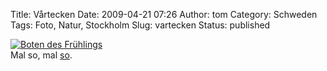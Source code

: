 Title: Vårtecken
Date: 2009-04-21 07:26
Author: tom
Category: Schweden
Tags: Foto, Natur, Stockholm
Slug: vartecken
Status: published

[![Boten des
Frühlings](/pic/forstafjaril_s.jpg "Boten des Frühlings")](/pic/forstafjaril_l.jpg)  
Mal so, mal [so](http://www.fiket.de/2009/04/14/byte/).

